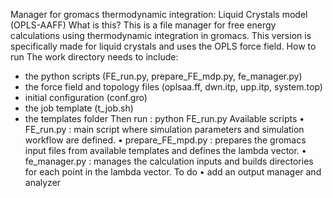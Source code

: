 Manager for gromacs thermodynamic integration: Liquid Crystals model (OPLS-AAFF)
What is this?
This is a file manager for free energy calculations using thermodynamic integration in gromacs. This version is specifically made for liquid crystals and uses the OPLS force field.
How to run
The work directory needs to include:
-	the python scripts (FE_run.py, prepare_FE_mdp.py, fe_manager.py) 
-	the force field and topology files (oplsaa.ff, dwn.itp, upp.itp, system.top)
-	initial configuration (conf.gro)
-	the job template (t_job.sh)
-	the templates folder 
Then run : 
python FE_run.py
Available scripts
•	FE_run.py : main script where simulation parameters and simulation workflow are defined.
•	prepare_FE_mpd.py :  prepares the gromacs input files from available templates and defines the lambda vector.
•	fe_manager.py : manages the calculation inputs and builds directories for each point in the lambda vector.
  To do
•	add an output manager and analyzer 

